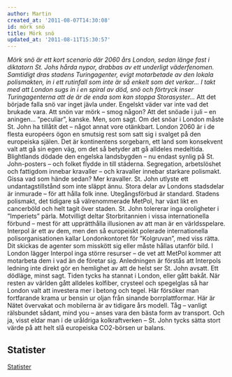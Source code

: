 ```yaml
---
author: Martin
created_at: '2011-08-07T14:30:08'
id: mörk snö
title: Mörk snö
updated_at: '2011-08-11T15:30:57'
---
```

*Mörk snö är ett kort scenario där 2060 års London, sedan länge fast i diktatorn St. Johs hårda nypor, drabbas av ett underligt väderfenomen. Samtidigt dras stadens Turingagenter, evigt motarbetade av den lokala polismakten, in i ett rutinfall som inte är så enkelt som det verkar… I takt med att London sugs in i en spiral av död, snö och förtryck inser Turingagenterna att de är de enda som kan stoppa Storasyster…* Att det började falla snö var inget jävla under. Engelskt väder var inte vad det brukade vara. Att snön var mörk – smog någon? Att det snöade i juli – en aningen… ”peculiar”, kanske. Men, som sagt. Om det snöar i London måste St. John ha tillåtit det – något annat vore otänkbart. London 2060 är i de flesta européers ögon en smutsig rest som satt sig i svalget på den europeiska själen. Det är kontinentens sorgebarn, ett land som konsekvent valt att gå sin egen väg, om det så betyder att gå alldeles medeltida. Blightlands dödade den engelska landsbygden – nu endast synlig på St. John-posters – och folket flydde in till städerna. Segregation, arbetslöshet och fattigdom innebar kravaller – och kravaller innebar starkare polismakt. Gissa vad som hände sedan? Mer kravaller. St. John utlyste ett undantagstillstånd som inte släppt ännu. Stora delar av Londons stadsdelar är inmurade – för att hålla folk inne. Utegångsförbud är standard. Stadens polismakt, det tidigare så välrenommerade MetPol, har växt likt en cancerböld och helt tagit över staden. St. John tolererar inga oroligheter i ”Imperiets” pärla. Motvilligt deltar Storbritannien i vissa internationella förbund – mest för att upprätthålla illusionen av att man är en världsspelare. Interpol är ett av dem, men den så europeiskt polerade internationella polisorganisationen kallar Londonkontoret för ”Kolgruvan”, med viss rätta. Dit skickas de agenter som misskött sig eller måste hållas utanför bild. I London lägger Interpol inga större resurser – de vet att MetPol kommer att motarbeta dem i vad än de företar sig. Anledningen är förstås att Interpols ledning inte direkt gör en hemlighet av att de helst ser St. John avsatt. Ett dödläge, minst sagt. Tiden tycks ha stannat i London, eller gått bakåt. När resten av världen gått alldeles kolfiber, crysteel och spegelglas så har London valt att investera mer i betong och tegel. Här försöker man fortfarande krama ur bensin ur oljan från sinande borrplattformar. Här är Nätet övervakat och mobilerna är av tidigare års modell. Tåg – vanligt rälsbundet sådant, mind you – anses vara den bästa form av transport. Och ja, visst eldar man i de uråldriga kolkraftverken – St. John tycks sätta stort värde på att helt slå europeiska CO2-börsen ur balans.

## Statister

[Statister]

  [Statister]: http://kampanj.ripperdoc.net/wp-content/uploads/Statister.pdf